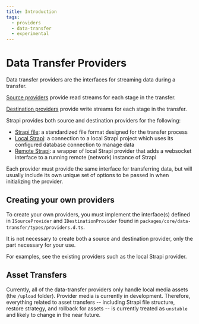 ```yaml
---
title: Introduction
tags:
  - providers
  - data-transfer
  - experimental
---
```


# Data Transfer Providers

Data transfer providers are the interfaces for streaming data during a transfer.

[Source providers](./01-source-providers.md) provide read streams for each stage in the transfer.

[Destination providers](./02-destination-providers.md) provide write streams for each stage in the transfer.

Strapi provides both source and destination providers for the following:

- [Strapi file](./03-strapi-file/00-overview.md): a standardized file format designed for the transfer process
- [Local Strapi](./04-local-strapi/00-overview.md): a connection to a local Strapi project which uses its configured database connection to manage data
- [Remote Strapi](./05-remote-strapi/00-overview.md): a wrapper of local Strapi provider that adds a websocket interface to a running remote (network) instance of Strapi

Each provider must provide the same interface for transferring data, but will usually include its own unique set of options to be passed in when initializing the provider.

## Creating your own providers

To create your own providers, you must implement the interface(s) defined in `ISourceProvider` and `IDestinationProvider` found in `packages/core/data-transfer/types/providers.d.ts`.

It is not necessary to create both a source and destination provider, only the part necessary for your use.

For examples, see the existing providers such as the local Strapi provider.

## Asset Transfers

Currently, all of the data-transfer providers only handle local media assets (the `/upload` folder). Provider media is currently in development. Therefore, everything related to asset transfers -- including Strapi file structure, restore strategy, and rollback for assets -- is currently treated as `unstable` and likely to change in the near future.
